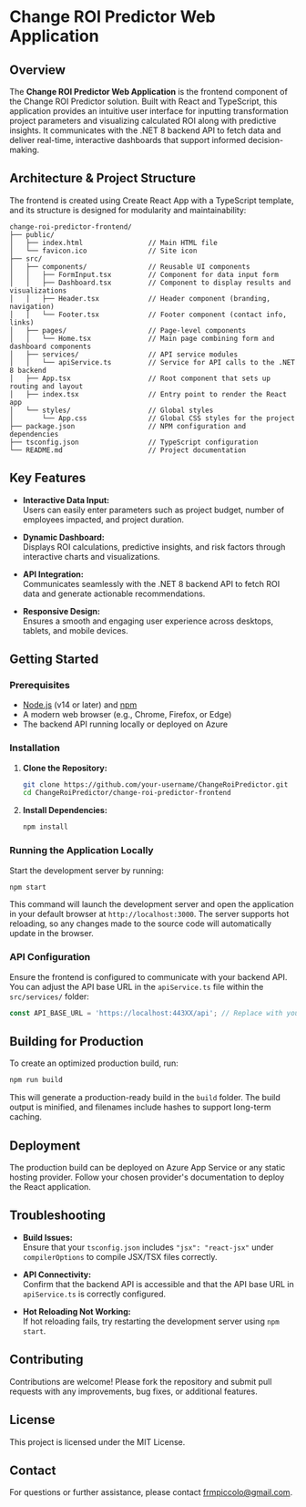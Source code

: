 # Change ROI Predictor Web Application

## Overview

The **Change ROI Predictor Web Application** is the frontend component of the Change ROI Predictor solution. Built with React and TypeScript, this application provides an intuitive user interface for inputting transformation project parameters and visualizing calculated ROI along with predictive insights. It communicates with the .NET 8 backend API to fetch data and deliver real-time, interactive dashboards that support informed decision-making.

## Architecture & Project Structure

The frontend is created using Create React App with a TypeScript template, and its structure is designed for modularity and maintainability:

```
change-roi-predictor-frontend/
├── public/
│   ├── index.html                // Main HTML file
│   └── favicon.ico               // Site icon
├── src/
│   ├── components/               // Reusable UI components
│   │   ├── FormInput.tsx         // Component for data input form
│   │   ├── Dashboard.tsx         // Component to display results and visualizations
│   │   ├── Header.tsx            // Header component (branding, navigation)
│   │   └── Footer.tsx            // Footer component (contact info, links)
│   ├── pages/                    // Page-level components
│   │   └── Home.tsx              // Main page combining form and dashboard components
│   ├── services/                 // API service modules
│   │   └── apiService.ts         // Service for API calls to the .NET 8 backend
│   ├── App.tsx                   // Root component that sets up routing and layout
│   ├── index.tsx                 // Entry point to render the React app
│   └── styles/                   // Global styles
│       └── App.css               // Global CSS styles for the project
├── package.json                  // NPM configuration and dependencies
├── tsconfig.json                 // TypeScript configuration
└── README.md                     // Project documentation
```

## Key Features

- **Interactive Data Input:**  
  Users can easily enter parameters such as project budget, number of employees impacted, and project duration.

- **Dynamic Dashboard:**  
  Displays ROI calculations, predictive insights, and risk factors through interactive charts and visualizations.

- **API Integration:**  
  Communicates seamlessly with the .NET 8 backend API to fetch ROI data and generate actionable recommendations.

- **Responsive Design:**  
  Ensures a smooth and engaging user experience across desktops, tablets, and mobile devices.

## Getting Started

### Prerequisites

- [Node.js](https://nodejs.org/en/) (v14 or later) and [npm](https://www.npmjs.com/)
- A modern web browser (e.g., Chrome, Firefox, or Edge)
- The backend API running locally or deployed on Azure

### Installation

1. **Clone the Repository:**

   ```bash
   git clone https://github.com/your-username/ChangeRoiPredictor.git
   cd ChangeRoiPredictor/change-roi-predictor-frontend
   ```

2. **Install Dependencies:**

   ```bash
   npm install
   ```

### Running the Application Locally

Start the development server by running:

```bash
npm start
```

This command will launch the development server and open the application in your default browser at `http://localhost:3000`. The server supports hot reloading, so any changes made to the source code will automatically update in the browser.

### API Configuration

Ensure the frontend is configured to communicate with your backend API. You can adjust the API base URL in the `apiService.ts` file within the `src/services/` folder:

```typescript
const API_BASE_URL = 'https://localhost:443XX/api'; // Replace with your actual backend URL
```

## Building for Production

To create an optimized production build, run:

```bash
npm run build
```

This will generate a production-ready build in the `build` folder. The build output is minified, and filenames include hashes to support long-term caching.

## Deployment

The production build can be deployed on Azure App Service or any static hosting provider. Follow your chosen provider's documentation to deploy the React application.

## Troubleshooting

- **Build Issues:**  
  Ensure that your `tsconfig.json` includes `"jsx": "react-jsx"` under `compilerOptions` to compile JSX/TSX files correctly.
- **API Connectivity:**  
  Confirm that the backend API is accessible and that the API base URL in `apiService.ts` is correctly configured.

- **Hot Reloading Not Working:**  
  If hot reloading fails, try restarting the development server using `npm start`.

## Contributing

Contributions are welcome! Please fork the repository and submit pull requests with any improvements, bug fixes, or additional features.

## License

This project is licensed under the MIT License.

## Contact

For questions or further assistance, please contact [frmpiccolo@gmail.com](mailto:frmpiccolo@gmail.com).
